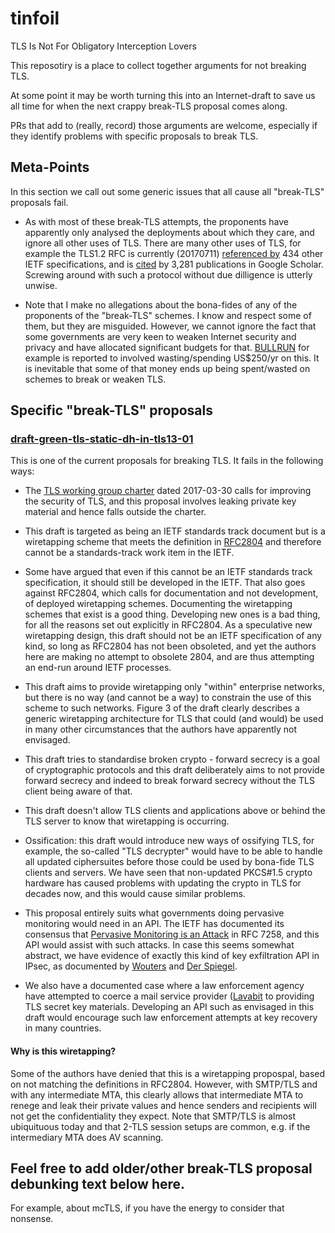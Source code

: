 # tinfoil
TLS Is Not For Obligatory Interception Lovers

This reposotiry is a place to collect together arguments
for not breaking TLS.

At some point it may be worth turning this into an
Internet-draft to save us all time for when the next
crappy break-TLS proposal comes along.

PRs that add to (really, record) those arguments are
welcome, especially if they identify problems with specific 
proposals to break TLS.

## Meta-Points

In this section we call out some generic issues that all
cause all "break-TLS" proposals fail.

- As with most of these break-TLS attempts, the proponents
have apparently only analysed the deployments about which
they care, and ignore all other uses of TLS. There are
many other uses of TLS, for example the TLS1.2 RFC is
currently (20170711) [referenced by](https://datatracker.ietf.org/doc/rfc5246/referencedby/) 434 other IETF specifications, and 
is [cited](https://scholar.google.com/scholar?q=http%3A%2F%2Fwww.hjp.at%2Fdoc%2Frfc%2Frfc5246.html&btnG=&hl=en&as_sdt=0%2C5) by 3,281 publications
in Google Scholar. Screwing around with such a protocol without
due dilligence is utterly unwise.

- Note that I make no allegations about the bona-fides
of any of the proponents of the "break-TLS" schemes.
I know and respect some of them, but they are misguided.
However, we cannot ignore the fact that some governments
are very keen to weaken Internet security and privacy 
and have allocated significant budgets for that.
[BULLRUN](https://www.theguardian.com/world/2013/sep/05/nsa-gchq-encryption-codes-security)
for example is reported to involved wasting/spending US$250/yr
on this. It is inevitable that some of that money ends up
being spent/wasted on schemes to break or weaken TLS.

## Specific "break-TLS" proposals

### [draft-green-tls-static-dh-in-tls13-01](https://tools.ietf.org/html/draft-green-tls-static-dh-in-tls13-01)

This is one of the current proposals for breaking TLS.
It fails in the following ways:

- The [TLS working group charter](https://tools.ietf.org/wg/tls/charters)
dated 2017-03-30 calls for improving the security of TLS, and 
this proposal involves leaking private key material and hence
falls outside the charter.

- This draft is targeted as being an IETF standards track document
but is a wiretapping scheme that meets the definition in
[RFC2804](https://tools.ietf.org/html/rfc2804) and therefore
cannot be a standards-track work item in the IETF.

- Some have argued that even if this cannot be an
IETF standards track specification, it should still be
developed in the IETF. That also goes against RFC2804,
which calls for documentation and not development,
of deployed wiretapping schemes. Documenting the
wiretapping schemes that exist is a good thing. 
Developing new ones is a bad thing, for all the
reasons set out explicitly in RFC2804. As a 
speculative new wiretapping design, this draft
should not be an IETF specification of any kind, 
so long as RFC2804 has not been obsoleted, and
yet the authors here are making no attempt to
obsolete 2804, and are thus attempting an end-run
around IETF processes.

- This draft aims to provide wiretapping only "within"
enterprise networks, but there is no way (and cannot be a way)
to constrain the use of this scheme to such networks.
Figure 3 of the draft clearly describes a generic 
wiretapping architecture for TLS that could (and would)
be used in many other circumstances that the authors
have apparently not envisaged.

- This draft tries to standardise broken crypto - forward
secrecy is a goal of cryptographic protocols and this 
draft deliberately aims to not provide forward secrecy
and indeed to break forward secrecy without the TLS
client being aware of that.

- This draft doesn't allow TLS clients and applications
above or behind the TLS server to know that wiretapping
is occurring.

- Ossification: this draft would introduce new ways of
ossifying TLS, for example, the so-called "TLS decrypter" would
have to be able to handle all updated ciphersuites before
those could be used by bona-fide TLS clients and servers.
We have seen that non-updated PKCS#1.5 crypto hardware
has caused problems with updating the crypto in TLS
for decades now, and this would cause similar problems.

- This proposal entirely suits what governments doing
pervasive monitoring would need in an API. The IETF
has documented its consensus that [Pervasive Monitoring is an Attack](https://tools.ietf.org/html/rfc7258)
in RFC 7258, and this API would assist with such 
attacks. In case this seems somewhat abstract, we
have evidence of exactly this kind of key exfiltration
API in IPsec, as documented by [Wouters](https://nohats.ca/wordpress/blog/2014/12/29/dont-stop-using-ipsec-just-yet/)
and [Der Spiegel](http://www.spiegel.de/media/media-35515.pdf).

- We also have a documented case where a law enforcement agency 
have attempted to coerce a mail service provider 
([Lavabit](https://en.wikipedia.org/wiki/Lavabit) to
providing TLS secret key materials. Developing an API
such as envisaged in this draft would encourage such
law enforcement attempts at key recovery in many countries.

#### Why is this wiretapping?

Some of the authors have denied that this is a wiretapping
propospal, based on not matching the definitions in RFC2804.
However, with SMTP/TLS and with any intermediate MTA, this
clearly allows that intermediate MTA to renege and leak
their private values and hence senders and recipients will
not get the confidentiality they expect. Note that SMTP/TLS
is almost ubiquituous today and that 2-TLS session setups
are common, e.g. if the intermediary MTA does AV scanning.



## Feel free to add older/other break-TLS proposal debunking text below here.

For example, about mcTLS, if you have the energy to
consider that nonsense.


